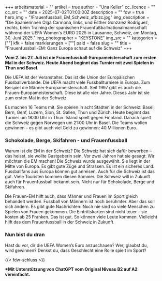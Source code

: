 +++
arbeitsmaterial = ""
artikel = true
author = "Una Keller"
cc_licence = ""
cc_src = ""
date = 2025-07-02T01:00:00Z
description = ""
fdw = true
hero_img = "/Frauenfussball_EM_Schweiz_ufbizc.jpg"
img_description = "Die Spanierinnen Olga Carmona, links, und Esther Gonzalez Rodriguez, rechts, beim Training der spanischen Frauenfußballnationalmannschaft während der UEFA Women's EURO 2025 in Lausanne, Schweiz, am Montag, 30. Juni 2025."
img_photographer = "KEYSTONE"
img_src = ""
kategorien = [""]
kfk = false
markierungen = [""]
paid = false
slug = ""
title = "Frauenfussball-EM: Ganz Europa schaut auf die Schweiz"
+++

**Vom 2. bis 27. Juli ist die Frauenfussball-Europameisterschaft zum ersten Mal in der Schweiz. Heute Abend beginnt das Turnier mit zwei Spielen in Thun und Basel.**

Die UEFA ist der Veranstalter. Das ist die Union der Europäischen Fussballverbände. Die UEFA macht viele Fussballturniere in Europa. Zum Beispiel die Männer-Europameisterschaft. Seit 1997 gibt es auch die Frauen-Europameisterschaft. Diese ist alle vier Jahre. Dieses Jahr ist sie zum ersten Mal in der Schweiz.

Es machen 16 Teams mit. Sie spielen in acht Städten in der Schweiz: Basel, Bern, Genf, Luzern, Sion, St. Gallen, Thun und Zürich. Heute beginnt das Turnier um 18:00 Uhr in Thun. Island spielt gegen Finnland. Danach spielt die Schweiz gegen Norwegen um 21:00 Uhr in Basel. Die Teams wollen gewinnen – es gibt auch viel Geld zu gewinnen: 40 Millionen Euro.

### Schokolade, Berge, Skifahren - und Frauenfussball

Warum ist die EM in der Schweiz? Die Schweiz hat sich dafür beworben – das heisst, sie wollte Gastgeberin sein. Vor zwei Jahren hat sie gesagt: Wir möchten die EM machen! Die Schweiz wurde ausgewählt. Sie liegt in der Mitte von Europa. Es gibt gute Züge und Strassen. Es ist ein sicheres Land. Fussballfans aus Europa können gut anreisen. Auch für die Schweiz ist das gut. Viele Touristen kommen diesen Sommer. Die Schweiz will in Zukunft auch für Frauenfussball bekannt sein. Nicht nur für Schokolade, Berge und Skifahren.

Die Frauen-EM hilft auch, dass Männer und Frauen im Sport gleich behandelt werden. Fussball von Männern ist noch berühmter. Aber das soll sich ändern. Es gibt gute Nachrichten: Noch nie sind so viele Menschen zu Spielen von Frauen gekommen. Die Eintrittskarten sind nicht teuer – sie kosten ab 25 Franken. Das ist gut. So können viele Leute kommen. Vielleicht hilft das dem Frauenfussball in der Schweiz in Zukunft.

### Nun bist du dran

Hast du vor, dir die UEFA Women’s Euro anzuschauen? Wer, glaubst du, wird gewinnen? Denkst du, dass Geschlecht eine Rolle spielt im Sport?

{{< fdw-schluss >}}

**\*Mit Unterstützung von ChatGPT vom Original Niveau B2 auf A2 vereinfacht.**